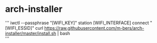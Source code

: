 # arch-installer

'''
iwctl --passphrase "[WIFI_KEY]" station [WIFI_INTERFACE] connect "[WIFI_ESSID]"
curl https://raw.githubusercontent.com/m-bers/arch-installer/master/install.sh | bash   
'''